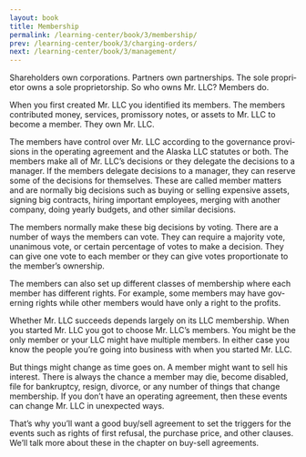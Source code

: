 ```yaml
---
layout: book
title: Membership
permalink: /learning-center/book/3/membership/
prev: /learning-center/book/3/charging-orders/
next: /learning-center/book/3/management/
---
```


Share­hold­ers own cor­po­ra­tions. Part­ners own part­ner­ships. The sole pro­pri­etor owns a sole pro­pri­etor­ship. So who owns Mr. LLC? Mem­bers do.

When you first cre­ated Mr. LLC you iden­ti­fied its mem­bers. The mem­bers con­tributed money, ser­vices, promis­sory notes, or assets to Mr. LLC to become a mem­ber. They own Mr. LLC.

The mem­bers have con­trol over Mr. LLC accord­ing to the gov­er­nance pro­vi­sions in the oper­at­ing agree­ment and the Alaska LLC statutes or both. The mem­bers make all of Mr. LLC’s deci­sions or they del­e­gate the deci­sions to a man­ager. If the mem­bers del­e­gate deci­sions to a man­ager, they can reserve some of the deci­sions for them­selves. These are called mem­ber mat­ters and are nor­mally big deci­sions such as buy­ing or sell­ing expen­sive assets, sign­ing big con­tracts, hir­ing impor­tant employ­ees, merg­ing with another com­pany, doing yearly bud­gets, and other sim­i­lar decisions.

The mem­bers nor­mally make these big deci­sions by vot­ing. There are a num­ber of ways the mem­bers can vote. They can require a major­ity vote, unan­i­mous vote, or cer­tain per­cent­age of votes to make a deci­sion. They can give one vote to each mem­ber or they can give votes pro­por­tion­ate to the member’s ownership.

The mem­bers can also set up dif­fer­ent classes of mem­ber­ship where each mem­ber has dif­fer­ent rights. For exam­ple, some mem­bers may have gov­ern­ing rights while other mem­bers would have only a right to the profits.

Whether Mr. LLC suc­ceeds depends largely on its LLC mem­ber­ship. When you started Mr. LLC you got to choose Mr. LLC’s mem­bers. You might be the only mem­ber or your LLC might have mul­ti­ple mem­bers. In either case you know the peo­ple you’re going into busi­ness with when you started Mr. LLC.

But things might change as time goes on. A mem­ber might want to sell his inter­est. There is always the chance a mem­ber may die, become dis­abled, file for bank­ruptcy, resign, divorce, or any num­ber of things that change mem­ber­ship. If you don’t have an oper­at­ing agree­ment, then these events can change Mr. LLC in unex­pected ways.

That’s why you’ll want a good buy/sell agree­ment to set the trig­gers for the events such as rights of first refusal, the pur­chase price, and other clauses. We’ll talk more about these in the chap­ter on buy-sell agreements.